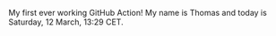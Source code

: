 My first ever working GitHub Action!
My name is Thomas and today is Saturday, 12 March, 13:29 CET. 
